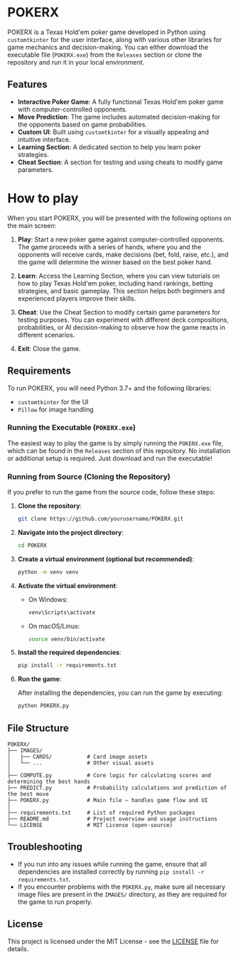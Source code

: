 
# POKERX

POKERX is a Texas Hold'em poker game developed in Python using `customtkinter` for the user interface, along with various other libraries for game mechanics and decision-making. You can either download the executable file (`POKERX.exe`) from the `Releases` section or clone the repository and run it in your local environment.

## Features

- **Interactive Poker Game**: A fully functional Texas Hold'em poker game with computer-controlled opponents.
- **Move Prediction**: The game includes automated decision-making for the opponents based on game probabilities.
- **Custom UI**: Built using `customtkinter` for a visually appealing and intuitive interface.
- **Learning Section**: A dedicated section to help you learn poker strategies.
- **Cheat Section**: A section for testing and using cheats to modify game parameters.

# How to play

When you start POKERX, you will be presented with the following options on the main screen:

1. **Play**: Start a new poker game against computer-controlled opponents. The game proceeds with a series of hands, where you and the opponents will receive cards, make decisions (bet, fold, raise, etc.), and the game will determine the winner based on the best poker hand.
   
2. **Learn**: Access the Learning Section, where you can view tutorials on how to play Texas Hold'em poker, including hand rankings, betting strategies, and basic gameplay. This section helps both beginners and experienced players improve their skills.
   
3. **Cheat**: Use the Cheat Section to modify certain game parameters for testing purposes. You can experiment with different deck compositions, probabilities, or AI decision-making to observe how the game reacts in different scenarios.
   
4. **Exit**: Close the game.

## Requirements

To run POKERX, you will need Python 3.7+ and the following libraries:

- `customtkinter` for the UI
- `Pillow` for image handling

### Running the Executable (`POKERX.exe`)

The easiest way to play the game is by simply running the `POKERX.exe` file, which can be found in the `Releases` section of this repository. No installation or additional setup is required. Just download and run the executable!

### Running from Source (Cloning the Repository)

If you prefer to run the game from the source code, follow these steps:

1. **Clone the repository**:

   ```bash
   git clone https://github.com/yourusername/POKERX.git
   ```

2. **Navigate into the project directory**:

   ```bash
   cd POKERX
   ```

3. **Create a virtual environment (optional but recommended)**:

   ```bash
   python -m venv venv
   ```

4. **Activate the virtual environment**:

   - On Windows:

     ```bash
     venv\Scripts\activate
     ```

   - On macOS/Linux:

     ```bash
     source venv/bin/activate
     ```

5. **Install the required dependencies**:

   ```bash
   pip install -r requirements.txt
   ```

6. **Run the game**:

   After installing the dependencies, you can run the game by executing:

   ```bash
   python POKERX.py
   ```

## File Structure

```
POKERX/
├── IMAGES/
│   ├── CARDS/           # Card image assets
│   └── ...              # Other visual assets
│
├── COMPUTE.py           # Core logic for calculating scores and determining the best hands
├── PREDICT.py           # Probability calculations and prediction of the best move
├── POKERX.py            # Main file — handles game flow and UI
│
├── requirements.txt     # List of required Python packages
├── README.md            # Project overview and usage instructions
└── LICENSE              # MIT License (open-source)
```

## Troubleshooting

- If you run into any issues while running the game, ensure that all dependencies are installed correctly by running `pip install -r requirements.txt`.
- If you encounter problems with the `POKERX.py`, make sure all necessary image files are present in the `IMAGES/` directory, as they are required for the game to run properly.

## License

This project is licensed under the MIT License - see the [LICENSE](LICENSE) file for details.
